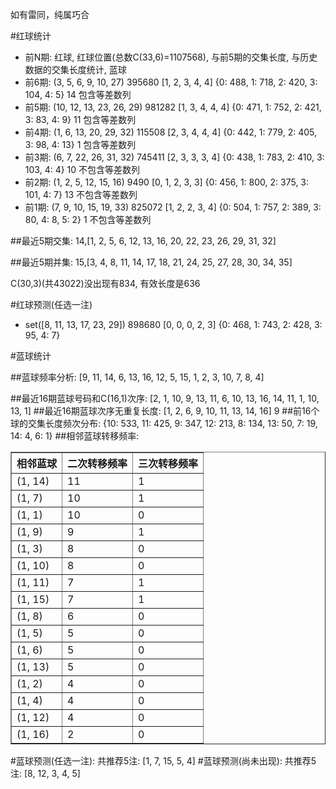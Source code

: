 <!-- 
.. title: 双色球2014149期(2014-12-23)数据分析报告
.. slug: slott-2014149-2014-12-23-report
.. date: 2014-12-24 08:00:00 UTC+08:00
.. tags: Lottery
.. link: 
.. description: 
.. type: text
-->

如有雷同，纯属巧合

<!-- TEASER_END-->

#红球统计

- 前N期: 红球, 红球位置(总数C(33,6)=1107568), 与前5期的交集长度, 与历史数据的交集长度统计, 蓝球
- 前6期: (3, 5, 6, 9, 10, 27) 395680 [1, 2, 3, 4, 4] {0: 488, 1: 718, 2: 420, 3: 104, 4: 5} 14 包含等差数列
- 前5期: (10, 12, 13, 23, 26, 29) 981282 [1, 3, 4, 4, 4] {0: 471, 1: 752, 2: 421, 3: 83, 4: 9} 11 包含等差数列
- 前4期: (1, 6, 13, 20, 29, 32) 115508 [2, 3, 4, 4, 4] {0: 442, 1: 779, 2: 405, 3: 98, 4: 13} 1 包含等差数列
- 前3期: (6, 7, 22, 26, 31, 32) 745411 [2, 3, 3, 3, 4] {0: 438, 1: 783, 2: 410, 3: 103, 4: 4} 10 不包含等差数列
- 前2期: (1, 2, 5, 12, 15, 16) 9490 [0, 1, 2, 3, 3] {0: 456, 1: 800, 2: 375, 3: 101, 4: 7} 13 不包含等差数列
- 前1期: (7, 9, 10, 15, 19, 33) 825072 [1, 2, 2, 3, 4] {0: 504, 1: 757, 2: 389, 3: 80, 4: 8, 5: 2} 1 不包含等差数列

##最近5期交集:
14,[1, 2, 5, 6, 12, 13, 16, 20, 22, 23, 26, 29, 31, 32]

##最近5期并集:
15,[3, 4, 8, 11, 14, 17, 18, 21, 24, 25, 27, 28, 30, 34, 35]

C(30,3)(共43022)没出现有834, 
有效长度是636

#红球预测(任选一注)

- set([8, 11, 13, 17, 23, 29]) 898680 [0, 0, 0, 2, 3] {0: 468, 1: 743, 2: 428, 3: 95, 4: 7}

#蓝球统计

##蓝球频率分析:
[9, 11, 14, 6, 13, 16, 12, 5, 15, 1, 2, 3, 10, 7, 8, 4]

##最近16期蓝球号码和C(16,1)次序:
[2, 1, 10, 9, 13, 11, 6, 10, 13, 16, 14, 11, 1, 10, 13, 1]
##最近16期蓝球次序无重复长度:
[1, 2, 6, 9, 10, 11, 13, 14, 16] 9
##前16个球的交集长度频次分布:
{10: 533, 11: 425, 9: 347, 12: 213, 8: 134, 13: 50, 7: 19, 14: 4, 6: 1}
##相邻蓝球转移频率:
<table border="1" class="table table-striped dataframe">
  <thead>
    <tr style="text-align: right;">
      <th>相邻蓝球</th>
      <th>二次转移频率</th>
      <th>三次转移频率</th>
    </tr>
  </thead>
  <tbody>
    <tr>
      <td> (1, 14)</td>
      <td> 11</td>
      <td> 1</td>
    </tr>
    <tr>
      <td>  (1, 7)</td>
      <td> 10</td>
      <td> 1</td>
    </tr>
    <tr>
      <td>  (1, 1)</td>
      <td> 10</td>
      <td> 0</td>
    </tr>
    <tr>
      <td>  (1, 9)</td>
      <td>  9</td>
      <td> 1</td>
    </tr>
    <tr>
      <td>  (1, 3)</td>
      <td>  8</td>
      <td> 0</td>
    </tr>
    <tr>
      <td> (1, 10)</td>
      <td>  8</td>
      <td> 0</td>
    </tr>
    <tr>
      <td> (1, 11)</td>
      <td>  7</td>
      <td> 1</td>
    </tr>
    <tr>
      <td> (1, 15)</td>
      <td>  7</td>
      <td> 1</td>
    </tr>
    <tr>
      <td>  (1, 8)</td>
      <td>  6</td>
      <td> 0</td>
    </tr>
    <tr>
      <td>  (1, 5)</td>
      <td>  5</td>
      <td> 0</td>
    </tr>
    <tr>
      <td>  (1, 6)</td>
      <td>  5</td>
      <td> 0</td>
    </tr>
    <tr>
      <td> (1, 13)</td>
      <td>  5</td>
      <td> 0</td>
    </tr>
    <tr>
      <td>  (1, 2)</td>
      <td>  4</td>
      <td> 0</td>
    </tr>
    <tr>
      <td>  (1, 4)</td>
      <td>  4</td>
      <td> 0</td>
    </tr>
    <tr>
      <td> (1, 12)</td>
      <td>  4</td>
      <td> 0</td>
    </tr>
    <tr>
      <td> (1, 16)</td>
      <td>  2</td>
      <td> 0</td>
    </tr>
  </tbody>
</table>
#蓝球预测(任选一注):
共推荐5注: [1, 7, 15, 5, 4]
#蓝球预测(尚未出现):
共推荐5注: [8, 12, 3, 4, 5]


